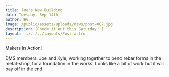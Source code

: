 ```yaml
---
title: Joe's New Building
date: Tuesday, Sep 14th
author: HG
image: /public/assets/uploads/news/post-007.jpg
description: (Check it out this Saturday! )
layout: ../../../layouts/Post.astro
---
```


Makers in Action!

DMS members, Joe and Kyle, working together to bend rebar forms in the metal-shop, for a foundation in the works. Looks like a bit of work but it will pay off in the end.
